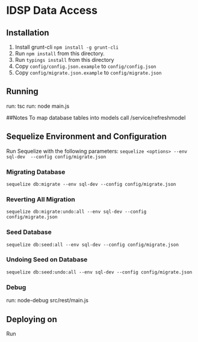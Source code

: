 # IDSP Data Access

## Installation

1. Install grunt-cli `npm install -g grunt-cli`
2. Run `npm install` from this directory.
3. Run `typings install` from this directory
4. Copy `config/config.json.example` to `config/config.json`
5. Copy `config/migrate.json.example` to `config/migrate.json`

## Running
run: tsc
run: node main.js


##Notes
To map database tables into models call /service/refreshmodel

## Sequelize Environment and Configuration
Run Sequelize with the following parameters:
`sequelize <options> --env sql-dev  --config config/migrate.json`

### Migrating Database
`sequelize db:migrate --env sql-dev --config config/migrate.json`

### Reverting All Migration
`sequelize db:migrate:undo:all --env sql-dev --config config/migrate.json`

### Seed Database
`sequelize db:seed:all --env sql-dev --config config/migrate.json`

### Undoing Seed on Database
`sequelize db:seed:undo:all --env sql-dev --config config/migrate.json`

### Debug
run: node-debug src/rest/main.js

## Deploying on 

Run 

